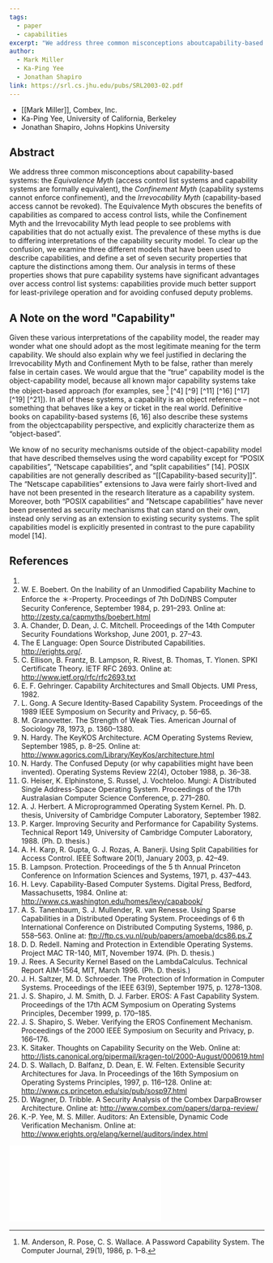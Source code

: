 ```yaml
---
tags:
  - paper
  - capabilities
excerpt: "We address three common misconceptions aboutcapability-based systems: the Equivalence Myth (accesscontrol list systems and capability systems are formallyequivalent), the Confinement Myth (capability systemscannot enforce confinement), and the IrrevocabilityMyth (capability-based access cannot be revoked). TheEquivalence Myth obscures the benefits of capabilitiesas compared to access control lists, while the Confinement Myth and the Irrevocability Myth lead people tosee problems with capabilities that do not actually exist.The prevalence of these myths is due to differing interpretations of the capability security model. To clear upthe confusion, we examine three different models thathave been used to describe capabilities, and define a setof seven security properties that capture the distinctionsamong them. Our analysis in terms of these propertiesshows that pure capability systems have significantadvantages over access control list systems: capabilitiesprovide much better support for least-privilegeoperation and for avoiding confused deputy problems."
author:
  - Mark Miller
  - Ka-Ping Yee
  - Jonathan Shapiro
link: https://srl.cs.jhu.edu/pubs/SRL2003-02.pdf
---
```

* [[Mark Miller]], Combex, Inc.
* Ka-Ping Yee, University of California, Berkeley
* Jonathan Shapiro, Johns Hopkins University
## Abstract

We address three common misconceptions about capability-based systems: the *Equivalence Myth* (access control list systems and capability systems are formally equivalent), the *Confinement Myth* (capability systems cannot enforce confinement), and the *Irrevocability Myth* (capability-based access cannot be revoked). The Equivalence Myth obscures the benefits of capabilities as compared to access control lists, while the Confinement Myth and the Irrevocability Myth lead people to see problems with capabilities that do not actually exist. The prevalence of these myths is due to differing interpretations of the capability security model. To clear up the confusion, we examine three different models that have been used to describe capabilities, and define a set of seven security properties that capture the distinctions among them. Our analysis in terms of these properties shows that pure capability systems have significant advantages over access control list systems: capabilities provide much better support for least-privilege operation and for avoiding confused deputy problems.

## A Note on the word "Capability"

Given these various interpretations of the capability model, the reader may wonder what one should adopt as the most legitimate meaning for the term capability. We should also explain why we feel justified in declaring the Irrevocability Myth and Confinement Myth to be false, rather than merely false in certain cases. We would argue that the “true” capability model is the object-capability model, because all known major capability systems take the object-based approach (for examples, see [^1] [^4] [^9] [^11] [^16] [^17] [^19] [^21]). In all of these systems, a capability is an object reference – not something that behaves like a key or ticket in the real world. Definitive books on capability-based systems [6, 16] also describe these systems from the objectcapability perspective, and explicitly characterize them as “object-based”.

We know of no security mechanisms outside of the object-capability model that have described themselves using the word capability except for “POSIX capabilities”, “Netscape capabilities”, and “split capabilities” [14]. POSIX capabilities are not generally described as “[[Capability-based security]]”. The “Netscape capabilities” extensions to Java were fairly short-lived and have not been presented in the research literature as a capability system. Moreover, both “POSIX capabilities” and “Netscape capabilities” have never been presented as security mechanisms that can stand on their own, instead only serving as an extension to existing security systems. The split capabilities model is explicitly presented in contrast to the pure capability model [14].

## References 
1. [^1]: M. Anderson, R. Pose, C. S. Wallace. A Password Capability System. The Computer Journal, 29(1), 1986, p. 1–8.
2. W. E. Boebert. On the Inability of an Unmodified Capability Machine to Enforce the ＊-Property. Proceedings of 7th DoD/NBS Computer Security Conference, September 1984, p. 291–293. Online at: http://zesty.ca/capmyths/boebert.html
3. A. Chander, D. Dean, J. C. Mitchell. Proceedings of the 14th Computer Security Foundations Workshop, June 2001, p. 27–43.
4. The E Language: Open Source Distributed Capabilities. http://erights.org/.
5. C. Ellison, B. Frantz, B. Lampson, R. Rivest, B. Thomas, T. Ylonen. SPKI Certificate Theory. IETF RFC 2693. Online at: http://www.ietf.org/rfc/rfc2693.txt
6. E. F. Gehringer. Capability Architectures and Small Objects. UMI Press, 1982.
7. L. Gong. A Secure Identity-Based Capability System. Proceedings of the 1989 IEEE Symposium on Security and Privacy, p. 56–65.
8. M. Granovetter. The Strength of Weak Ties. American Journal of Sociology 78, 1973, p. 1360–1380.
9. N. Hardy. The KeyKOS Architecture. ACM Operating Systems Review, September 1985, p. 8–25. Online at: http://www.agorics.com/Library/KeyKos/architecture.html
10. N. Hardy. The Confused Deputy (or why capabilities might have been invented). Operating Systems Review 22(4), October 1988, p. 36–38.
11. G. Heiser, K. Elphinstone, S. Russel, J. Vochteloo. Mungi: A Distributed Single Address-Space Operating System. Proceedings of the 17th Australasian Computer Science Conference, p. 271–280.
12. A. J. Herbert. A Microprogrammed Operating System Kernel. Ph. D. thesis, University of Cambridge Computer Laboratory, September 1982.
13. P. Karger. Improving Security and Performance for Capability Systems. Technical Report 149, University of Cambridge Computer Laboratory, 1988. (Ph. D. thesis.)
14. A. H. Karp, R. Gupta, G. J. Rozas, A. Banerji. Using Split Capabilities for Access Control. IEEE Software 20(1), January 2003, p. 42–49.
15. B. Lampson. Protection. Proceedings of the 5 th Annual Princeton Conference on Information Sciences and Systems, 1971, p. 437–443.
16. H. Levy. Capability-Based Computer Systems. Digital Press, Bedford, Massachusetts, 1984. Online at: http://www.cs.washington.edu/homes/levy/capabook/
17. A. S. Tanenbaum, S. J. Mullender, R. van Renesse. Using Sparse Capabilities in a Distributed Operating System. Proceedings of 6 th International Conference on Distributed Computing Systems, 1986, p. 558–563. Online at: ftp://ftp.cs.vu.nl/pub/papers/amoeba/dcs86.ps.Z
18. D. D. Redell. Naming and Protection in Extendible Operating Systems. Project MAC TR-140, MIT, November 1974. (Ph. D. thesis.)
19. J. Rees. A Security Kernel Based on the LambdaCalculus. Technical Report AIM-1564, MIT, March 1996. (Ph. D. thesis.)
20. J. H. Saltzer, M. D. Schroeder. The Protection of Information in Computer Systems. Proceedings of the IEEE 63(9), September 1975, p. 1278–1308.
21. J. S. Shapiro, J. M. Smith, D. J. Farber. EROS: A Fast Capability System. Proceedings of the 17th ACM Symposium on Operating Systems Principles, December 1999, p. 170–185.
22. J. S. Shapiro, S. Weber. Verifying the EROS Confinement Mechanism. Proceedings of the 2000 IEEE Symposium on Security and Privacy, p. 166–176.
23. K. Sitaker. Thoughts on Capability Security on the Web. Online at: http://lists.canonical.org/pipermail/kragen-tol/2000-August/000619.html
24. D. S. Wallach, D. Balfanz, D. Dean, E. W. Felten. Extensible Security Architectures for Java. In Proceedings of the 16th Symposium on Operating Systems Principles, 1997, p. 116–128. Online at: http://www.cs.princeton.edu/sip/pub/sosp97.html
25. D. Wagner, D. Tribble. A Security Analysis of the Combex DarpaBrowser Architecture. Online at: http://www.combex.com/papers/darpa-review/
26. K.-P. Yee, M. S. Miller. Auditors: An Extensible, Dynamic Code Verification Mechanism. Online at: http://www.erights.org/elang/kernel/auditors/index.html

![PDF - Capability Myths Demolished](/assets/2024/cap-myths-demolished-SRL2003-02.pdf)